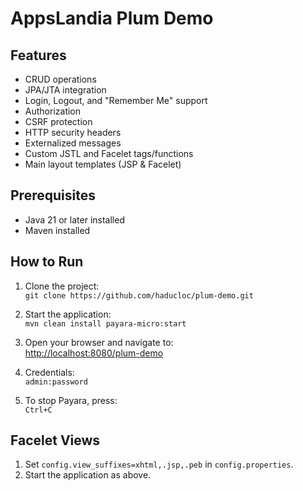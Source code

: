 # AppsLandia Plum Demo

## Features

- CRUD operations  
- JPA/JTA integration  
- Login, Logout, and "Remember Me" support  
- Authorization  
- CSRF protection  
- HTTP security headers  
- Externalized messages  
- Custom JSTL and Facelet tags/functions  
- Main layout templates (JSP & Facelet)

## Prerequisites

- Java 21 or later installed  
- Maven installed

## How to Run

1. Clone the project:  
   `git clone https://github.com/haducloc/plum-demo.git`

2. Start the application:  
   `mvn clean install payara-micro:start`

3. Open your browser and navigate to:  
   [http://localhost:8080/plum-demo](http://localhost:8080/plum-demo)

4. Credentials:  
   `admin:password`

5. To stop Payara, press:  
   `Ctrl+C`

## Facelet Views

1. Set `config.view_suffixes=xhtml,.jsp,.peb` in `config.properties`.
2. Start the application as above.
